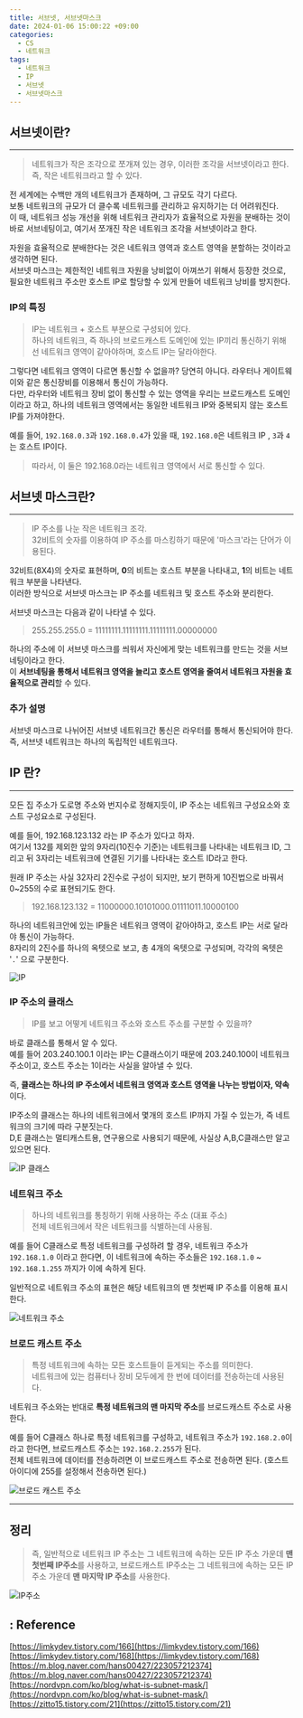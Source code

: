 ```yaml
---
title: 서브넷, 서브넷마스크
date: 2024-01-06 15:00:22 +09:00
categories:
  - CS
  - 네트워크
tags:
  - 네트워크
  - IP
  - 서브넷
  - 서브넷마스크
---
```




## 서브넷이란?
---
> 네트워크가 작은 조각으로 쪼개져 있는 경우, 이러한 조각을 서브넷이라고 한다.  
> 즉, 작은 네트워크라고 할 수 있다.

전 세계에는 수백만 개의 네트워크가 존재하며, 그 규모도 각기 다르다.  
보통 네트워크의 규모가 더 클수록 네트워크를 관리하고 유지하기는 더 어려워진다.  
이 때, 네트워크 성능 개선을 위해 네트워크 관리자가 효율적으로 자원을 분배하는 것이 바로 서브네팅이고, 여기서 쪼개진 작은 네트워크 조각을 서브넷이라고 한다.  

자원을 효율적으로 분배한다는 것은 네트워크 영역과 호스트 영역을 분할하는 것이라고 생각하면 된다.  
서브넷 마스크는 제한적인 네트워크 자원을 낭비없이 아껴쓰기 위해서 등장한 것으로, 필요한 네트워크 주소만 호스트 IP로 할당할 수 있게 만들어 네트워크 낭비를 방지한다.

### IP의 특징
> IP는 네트워크 + 호스트 부분으로 구성되어 있다.  
> 하나의 네트워크, 즉 하나의 브로드캐스트 도메인에 있는 IP끼리 통신하기 위해선 네트워크 영역이 같아야하며, 호스트 IP는 달라야한다.  

그렇다면 네트워크 영역이 다르면 통신할 수 없을까? 당연히 아니다. 라우터나 게이트웨이와 같은 통신장비를 이용해서 통신이 가능하다.  
다만, 라우터와 네트워크 장비 없이 통신할 수 있는 영역을 우리는 브로드캐스트 도메인이라고 하고, 하나의 네트워크 영역에서는 동일한 네트워크 IP와 중복되지 않는 호스트 IP를 가져야한다.  

예를 들어, `192.168.0.3`과 `192.168.0.4`가 있을 때, `192.168.0`은 네트워크 IP , `3`과 `4`는 호스트 IP이다.
>  따라서, 이 둘은 192.168.0라는 네트워크 영역에서 서로 통신할 수 있다.



## 서브넷 마스크란?
---
>IP 주소를 나눈 작은 네트워크 조각.  
>32비트의 숫자를 이용하여 IP 주소를 마스킹하기 때문에 '마스크'라는 단어가 이용된다.

32비트(8X4)의 숫자로 표현하며, **0**의 비트는 호스트 부분을 나타내고, **1**의 비트는 네트워크 부분을 나타낸다.  
이러한 방식으로 서브넷 마스크는 IP 주소를 네트워크 및 호스트 주소와 분리한다.  

서브넷 마스크는 다음과 같이 나타낼 수 있다.  
> 255.255.255.0 = 11111111.11111111.11111111.00000000

하나의 주소에 이 서브넷 마스크를 씌워서 자신에게 맞는 네트워크를 만드는 것을 서브네팅이라고 한다.  
이 **서브네팅을 통해서 네트워크 영역을 늘리고 호스트 영역을 줄여서 네트워크 자원을 효율적으로 관리**할 수 있다.  

### 추가 설명
서브넷 마스크로 나뉘어진 서브넷 네트워크간 통신은 라우터를 통해서 통신되어야 한다.  
즉, 서브넷 네트워크는 하나의 독립적인 네트워크다.



## IP 란?
---
모든 집 주소가 도로명 주소와 번지수로 정해지듯이, IP 주소는 네트워크 구성요소와 호스트 구성요소로 구성된다.

예를 들어, 192.168.123.132 라는 IP 주소가 있다고 하자.  
여기서 132를 제외한 앞의 9자리(10진수 기준)는 네트워크를 나타내는 네트워크 ID, 그리고 뒤 3자리는 네트워크에 연결된 기기를 나타내는 호스트 ID라고 한다.  

원래 IP 주소는 사실 32자리 2진수로 구성이 되지만, 보기 편하게 10진법으로 바꿔서 0~255의 수로 표현되기도 한다.  
>192.168.123.132 = 11000000.10101000.01111011.10000100

하나의 네트워크안에 있는 IP들은 네트워크 영역이 같아야하고, 호스트 IP는 서로 달라야 통신이 가능하다.  
8자리의 2진수를 하나의 옥텟으로 보고, 총 4개의 옥텟으로 구성되며, 각각의 옥텟은 '`.`' 으로 구분한다.


![IP](/assets/img/posts/2024-01-06-16-53-32.png)

### IP 주소의 클래스
>IP를 보고 어떻게 네트워크 주소와 호스트 주소를 구분할 수 있을까?

바로 클래스를 통해서 알 수 있다.  
예를 들어 203.240.100.1 이라는 IP는 C클래스이기 때문에 203.240.100이 네트워크 주소이고, 호스트 주소는 1이라는 사실을 알아낼 수 있다.  

즉, **클래스는 하나의 IP 주소에서 네트워크 영역과 호스트 영역을 나누는 방법이자, 약속**이다.  

IP주소의 클래스는 하나의 네트워크에서 몇개의 호스트 IP까지 가질 수 있는가, 즉 네트워크의 크기에 따라 구분짓는다.  
D,E 클래스는 멀티캐스트용, 연구용으로 사용되기 때문에, 사실상 A,B,C클래스만 알고 있으면 된다.  

![IP 클래스](/assets/img/posts/2024-01-06-16-54-32.png)


### 네트워크 주소
> 하나의 네트워크를 통칭하기 위해 사용하는 주소 (대표 주소)  
> 전체 네트워크에서 작은 네트워크를 식별하는데 사용됨.

예를 들어 C클래스로 특정 네트워크를 구성하려 할 경우, 네트워크 주소가 `192.168.1.0` 이라고 한다면,
이 네트워크에 속하는 주소들은 `192.168.1.0` ~ `192.168.1.255` 까지가 이에 속하게 된다.

일반적으로 네트워크 주소의 표현은 해당 네트워크의 맨 첫번째 IP 주소를 이용해 표시한다.

![네트워크 주소](/assets/img/posts/2024-01-06-16-55-19.png)



### 브로드 캐스트 주소
> 특정 네트워크에 속하는 모든 호스트들이 듣게되는 주소를 의미한다.  
> 네트워크에 있는 컴퓨터나 장비 모두에게 한 번에 데이터를 전송하는데 사용된다.  

네트워크 주소와는 반대로 **특정 네트워크의 맨 마지막 주소**를 브로드캐스트 주소로 사용한다.

예를 들어 C클래스 하나로 특정 네트워크를 구성하고, 네트워크 주소가 `192.168.2.0`이라고 한다면,
브로드캐스트 주소는 `192.168.2.255`가 된다.  
전체 네트워크에 데이터를 전송하려면 이 브로드캐스트 주소로 전송하면 된다.
(호스트 아이디에 255를 설정해서 전송하면 된다.)

![브로드 캐스트 주소](/assets/img/posts/2024-01-06-16-55-53.png)




---

## 정리

> 즉, 일반적으로 네트워크 IP 주소는 그 네트워크에 속하는 모든 IP 주소 가운데 **맨 첫번째 IP주소**를 사용하고, 브로드캐스트 IP주소는 그 네트워크에 속하는 모든 IP 주소 가운데 **맨 마지막 IP 주소**를 사용한다.  

![IP주소](/assets/img/posts/2024-01-06-16-57-32.png)





## : Reference
[https://limkydev.tistory.com/166](https://limkydev.tistory.com/166)  
[https://limkydev.tistory.com/168](https://limkydev.tistory.com/168)  
[https://m.blog.naver.com/hans00427/223057212374](https://m.blog.naver.com/hans00427/223057212374)  
[https://nordvpn.com/ko/blog/what-is-subnet-mask/](https://nordvpn.com/ko/blog/what-is-subnet-mask/)  
[https://zitto15.tistory.com/21](https://zitto15.tistory.com/21)

